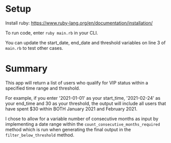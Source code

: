 # Setup

Install ruby: https://www.ruby-lang.org/en/documentation/installation/

To run code, enter `ruby main.rb` in your CLI.

You can update the start_date, end_date and threshold variables on line 3 of `main.rb` to test other cases.

# Summary

This app will return a list of users who qualify for VIP status within a specified time range and threshold.

For example, if you enter '2021-01-01' as your start_time, '2021-02-24' as your end_time and 30 as your threshold, the output will include all users that have spent $30 within BOTH January 2021 and February 2021.

I chose to allow for a variable number of consecutive months as input by implementing a date range within the `count_consecutive_months_required` method which is run when
generating the final output in the `filter_below_threshold` method.
